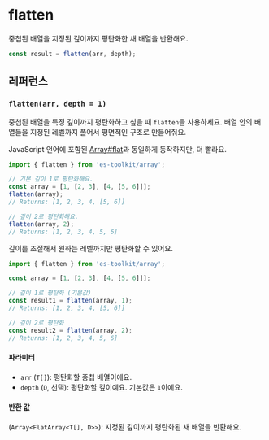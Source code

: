 # flatten

중첩된 배열을 지정된 깊이까지 평탄화한 새 배열을 반환해요.

```typescript
const result = flatten(arr, depth);
```

## 레퍼런스

### `flatten(arr, depth = 1)`

중첩된 배열을 특정 깊이까지 평탄화하고 싶을 때 `flatten`을 사용하세요. 배열 안의 배열들을 지정된 레벨까지 풀어서 평면적인 구조로 만들어줘요.

JavaScript 언어에 포함된 [Array#flat](https://developer.mozilla.org/en-US/docs/Web/JavaScript/Reference/Global_Objects/Array/flat)과 동일하게 동작하지만, 더 빨라요.

```typescript
import { flatten } from 'es-toolkit/array';

// 기본 깊이 1로 평탄화해요.
const array = [1, [2, 3], [4, [5, 6]]];
flatten(array);
// Returns: [1, 2, 3, 4, [5, 6]]

// 깊이 2로 평탄화해요.
flatten(array, 2);
// Returns: [1, 2, 3, 4, 5, 6]
```

깊이를 조절해서 원하는 레벨까지만 평탄화할 수 있어요.

```typescript
import { flatten } from 'es-toolkit/array';

const array = [1, [2, 3], [4, [5, 6]]];

// 깊이 1로 평탄화 (기본값)
const result1 = flatten(array, 1);
// Returns: [1, 2, 3, 4, [5, 6]]

// 깊이 2로 평탄화
const result2 = flatten(array, 2);
// Returns: [1, 2, 3, 4, 5, 6]
```

#### 파라미터

- `arr` (`T[]`): 평탄화할 중첩 배열이에요.
- `depth` (`D`, 선택): 평탄화할 깊이예요. 기본값은 `1`이에요.

#### 반환 값

(`Array<FlatArray<T[], D>>`): 지정된 깊이까지 평탄화된 새 배열을 반환해요.
